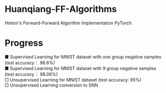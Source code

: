 # Huanqiang-FF-Algorithms
Hinton's Forward-Forward Algorithm Implementation PyTorch


# Progress
■ Supervised Learning for MNIST dataset with one group negative samples (test accuracy： 96.6%)  
■ Supervised Learning for MNIST dataset with 9 group negative samples   (test accuracy： 98.06%)  
□ Unsupervised Learning for MNIST dataset (test accuracy: 95%)  
□ Unsupervised Learning conversion to SNN  
